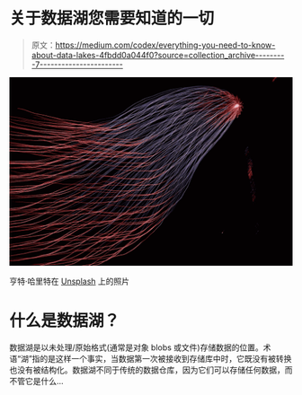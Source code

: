 # 关于数据湖您需要知道的一切

> 原文：<https://medium.com/codex/everything-you-need-to-know-about-data-lakes-4fbdd0a044f0?source=collection_archive---------7----------------------->

![](img/06d8877c98738cb2ddcb5c37d9ffc34b.png)

亨特·哈里特在 [Unsplash](https://unsplash.com?utm_source=medium&utm_medium=referral) 上的照片

# 什么是数据湖？

数据湖是以未处理/原始格式(通常是对象 blobs 或文件)存储数据的位置。术语“湖”指的是这样一个事实，当数据第一次被接收到存储库中时，它既没有被转换也没有被结构化。数据湖不同于传统的数据仓库，因为它们可以存储任何数据，而不管它是什么…
